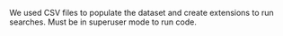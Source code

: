 We used CSV files to populate the dataset and create extensions to run searches.  Must be in superuser mode to run code.

